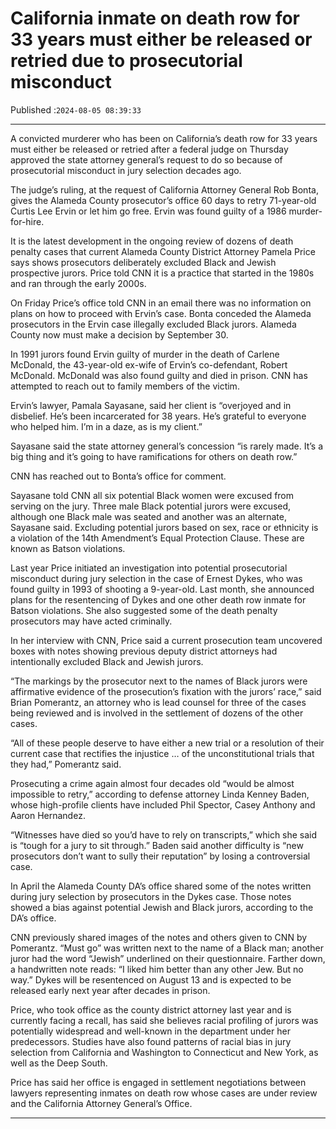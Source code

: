 # California inmate on death row for 33 years must either be released or retried due to prosecutorial misconduct

Published :`2024-08-05 08:39:33`

---

A convicted murderer who has been on California’s death row for 33 years must either be released or retried after a federal judge on Thursday approved the state attorney general’s request to do so because of prosecutorial misconduct in jury selection decades ago.

The judge’s ruling, at the request of California Attorney General Rob Bonta, gives the Alameda County prosecutor’s office 60 days to retry 71-year-old Curtis Lee Ervin or let him go free. Ervin was found guilty of a 1986 murder-for-hire.

It is the latest development in the ongoing review of dozens of death penalty cases that current Alameda County District Attorney Pamela Price says shows prosecutors deliberately excluded Black and Jewish prospective jurors. Price told CNN it is a practice that started in the 1980s and ran through the early 2000s.

On Friday Price’s office told CNN in an email there was no information on plans on how to proceed with Ervin’s case. Bonta conceded the Alameda prosecutors in the Ervin case illegally excluded Black jurors. Alameda County now must make a decision by September 30.

In 1991 jurors found Ervin guilty of murder in the death of Carlene McDonald, the 43-year-old ex-wife of Ervin’s co-defendant, Robert McDonald. McDonald was also found guilty and died in prison. CNN has attempted to reach out to family members of the victim.

Ervin’s lawyer, Pamala Sayasane, said her client is “overjoyed and in disbelief. He’s been incarcerated for 38 years. He’s grateful to everyone who helped him. I’m in a daze, as is my client.”

Sayasane said the state attorney general’s concession “is rarely made. It’s a big thing and it’s going to have ramifications for others on death row.”

CNN has reached out to Bonta’s office for comment.

Sayasane told CNN all six potential Black women were excused from serving on the jury. Three male Black potential jurors were excused, although one Black male was seated and another was an alternate, Sayasane said. Excluding potential jurors based on sex, race or ethnicity is a violation of the 14th Amendment’s Equal Protection Clause. These are known as Batson violations.

Last year Price initiated an investigation into potential prosecutorial misconduct during jury selection in the case of Ernest Dykes, who was found guilty in 1993 of shooting a 9-year-old. Last month, she announced plans for the resentencing of Dykes and one other death row inmate for Batson violations. She also suggested some of the death penalty prosecutors may have acted criminally.

In her interview with CNN, Price said a current prosecution team uncovered boxes with notes showing previous deputy district attorneys had intentionally excluded Black and Jewish jurors.

“The markings by the prosecutor next to the names of Black jurors were affirmative evidence of the prosecution’s fixation with the jurors’ race,” said Brian Pomerantz, an attorney who is lead counsel for three of the cases being reviewed and is involved in the settlement of dozens of the other cases.

“All of these people deserve to have either a new trial or a resolution of their current case that rectifies the injustice … of the unconstitutional trials that they had,” Pomerantz said.

Prosecuting a crime again almost four decades old “would be almost impossible to retry,” according to defense attorney Linda Kenney Baden, whose high-profile clients have included Phil Spector, Casey Anthony and Aaron Hernandez.

“Witnesses have died so you’d have to rely on transcripts,” which she said is “tough for a jury to sit through.” Baden said another difficulty is “new prosecutors don’t want to sully their reputation” by losing a controversial case.

In April the Alameda County DA’s office shared some of the notes written during jury selection by prosecutors in the Dykes case. Those notes showed a bias against potential Jewish and Black jurors, according to the DA’s office.

CNN previously shared images of the notes and others given to CNN by Pomerantz. “Must go” was written next to the name of a Black man; another juror had the word “Jewish” underlined on their questionnaire. Farther down, a handwritten note reads: “I liked him better than any other Jew. But no way.” Dykes will be resentenced on August 13 and is expected to be released early next year after decades in prison.

Price, who took office as the county district attorney last year and is currently facing a recall, has said she believes racial profiling of jurors was potentially widespread and well-known in the department under her predecessors. Studies have also found patterns of racial bias in jury selection from California and Washington to Connecticut and New York, as well as the Deep South.

Price has said her office is engaged in settlement negotiations between lawyers representing inmates on death row whose cases are under review and the California Attorney General’s Office.

---

